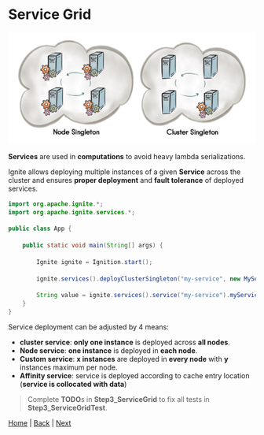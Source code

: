 # Service Grid

![img](img/service-grid.png)

**Services** are used in **computations** to avoid heavy lambda serializations.

Ignite allows deploying multiple instances of a given **Service** across the cluster and ensures **proper deployment** and **fault tolerance** of deployed services.

```java
import org.apache.ignite.*;
import org.apache.ignite.services.*;

public class App {

    public static void main(String[] args) {

        Ignite ignite = Ignition.start();

        ignite.services().deployClusterSingleton("my-service", new MyService());

        String value = ignite.services().service("my-service").myServiceComputation();
    }
}
```

Service deployment can be adjusted by 4 means:

- **cluster service**: **only one instance** is deployed across **all nodes**.
- **Node service**: **one instance** is deployed in **each node**.
- **Custom service**: **x instances** are deployed in **every node** with **y** instances maximum per node.
- **Affinity service**: service is deployed according to cache entry location (**service is collocated with data**)

>Complete **TODO**s in **Step3_ServiceGrid** to fix all tests in **Step3_ServiceGridTest**.


[Home](../readme.md) | [Back](./part2_data-grid.md) | [Next](part4_messaging.md)
